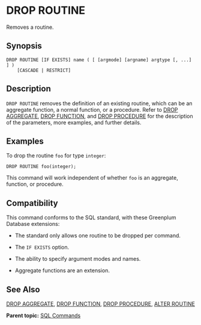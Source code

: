 # DROP ROUTINE 

Removes a routine.

## Synopsis 

``` {#sql_command_synopsis}
DROP ROUTINE [IF EXISTS] name ( [ [argmode] [argname] argtype [, ...] ] )
    [CASCADE | RESTRICT]
```

## Description 

`DROP ROUTINE` removes the definition of an existing routine, which can be an aggregate function, a normal function, or a procedure. Refer to [DROP AGGREGATE](DROP_AGGREGATE.html), [DROP FUNCTION](DROP_FUNCTION.html), and [DROP PROCEDURE](DROP_PROCEDURE.html) for the description of the parameters, more examples, and further details.

## Examples 

To drop the routine `foo` for type `integer`:

```
DROP ROUTINE foo(integer);
```

This command will work independent of whether `foo` is an aggregate, function, or procedure.

## Compatibility 

This command conforms to the SQL standard, with these Greenplum Database extensions:

- The standard only allows one routine to be dropped per command.

- The `IF EXISTS` option.

- The ability to specify argument modes and names.

- Aggregate functions are an extension.

## See Also 

[DROP AGGREGATE](DROP_AGGREGATE.html), [DROP FUNCTION](DROP_FUNCTION.html), [DROP PROCEDURE](DROP_PROCEDURE.html), [ALTER ROUTINE](ALTER_ROUTINE.html)

**Parent topic:** [SQL Commands](../sql_commands/sql_ref.html)

